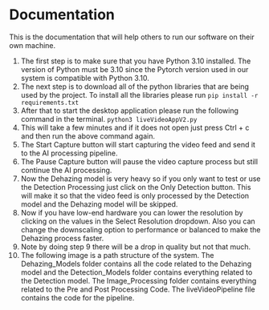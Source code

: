 # Documentation
This is the documentation that will help others to run our software on their own machine.
1. The first step is to make sure that you have Python 3.10 installed. The version of Python must be 3.10 since the Pytorch version used in our system is compatible with Python 3.10.
2. The next step is to download all of the python libraries that are being used by the project. To install all the libraries please run
```pip install -r requirements.txt```
3. After that to start the desktop application please run the following command in the terminal.
```python3 liveVideoAppV2.py```
4. This will take a few minutes and if it does not open just press Ctrl + c and then run the above command again.
5. The Start Capture button will start capturing the video feed and send it to the AI processing pipeline.
6. The Pause Capture button will pause the video capture process but still continue the AI processing.
7. Now the Dehazing model is very heavy so if you only want to test or use the Detection Processing just click on the Only Detection button. This will make it so that the video feed is only processed by the Detection model and the Dehazing model will be skipped.
8. Now if you have low-end hardware you can lower the resolution by clicking on the values in the Select Resolution dropdown. Also you can change the downscaling option to performance or balanced to make the Dehazing process faster. 
9. Note by doing step 9 there will be a drop in quality but not that much.
10. The following image is a path structure of the system. The Dehazing_Models folder contains all the code related to the Dehazing model and the Detection_Models folder contains everything related to the Detection model. The Image_Processing folder contains everything related to the Pre and Post Processing Code. The liveVideoPipeline file contains the code for the pipeline. 

